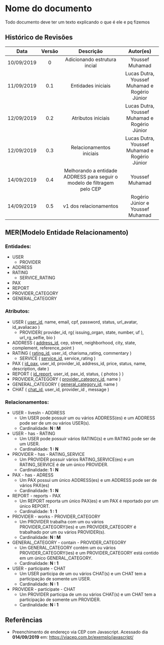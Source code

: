 # Nome do documento

Todo documento deve ter um texto explicando o que é ele e pq fizemos

## Histórico de Revisões

|      Data     | Versão | Descrição                             | Autor(es) |
| :--: | :----: | :-------: | :-------: |
|   10/09/2019  | 0      |  Adicionando estrutura incial         |       Youssef Muhamad    |
|   11/09/2019  | 0.1    |  Entidades iniciais                   |       Lucas Dutra, Youssef Muhamad e Rogério Júnior    |
|   12/09/2019  | 0.2    |  Atributos iniciais                   |        Lucas Dutra, Youssef Muhamad e Rogério Júnior    |
|   12/09/2019  | 0.3    |  Relacionamentos iniciais                   |        Lucas Dutra, Youssef Muhamad e Rogério Júnior    |
|   14/09/2019  | 0.4    |  Melhorando a entidade ADDRESS para seguir o modelo de filtragem pelo CEP                  |        Youssef Muhamad    |
|   14/09/2019  | 0.5    |  v1 dos relacionamentos                  |       Rogério Júnior e Youssef Muhamad    |

## MER(Modelo Entidade Relacionamento)

### Entidades:

* USER
  * PROVIDER
* ADDRESS
* RATING
  * SERVICE_RATING
* PAX
* REPORT
* PROVIDER_CATEGORY
* GENERAL_CATEGORY

### Atributos:

* USER ( <u>user_id</u>, name, email, cpf, password, status, url_avatar, id_avaliacao )
  * PROVIDER( provider_id, rg( issuing_organ, state, number, uf ), url_rg_selfie, bio )
* ADDRESS ( <u>address_id</u>, cep, street, neighborhood, city, state, complement, reference_point )
* RATING ( <u>rating_id</u>, user_id, charisma_rating, commentary )
  * SERVICE ( <u>service_id</u>, service_rating )
* PAX ( <u>id_pax</u>, user_id, provider_id, address_id, price, status, name, description, date )
* REPORT ( <u>id_report</u>, user_id, pax_id, status, { photos } )
* PROVIDER_CATEGORY ( <u>provider_category_id</u>, name )
* GENERAL_CATEGORY ( <u>general_category_id</u>, name )
* CHAT ( <u>chat_id</u>, user_id, provider_id , message )


### Relacionamentos:

* USER - livesIn - ADDRESS
  * Um USER pode possuir um ou vários ADDRESS(es) e um ADDRESS pode ser de um ou vários USER(s).
  * Cardinalidade: **N  : M**
* USER - has - RATING
  * Um USER pode possuir vários RATING(s) e um RATING pode ser de um USER.
  * Cardinalidade: **1  : N**
* PROVIDER - has - RATING_SERVICE
  * Um PROVIDER possuir vários RATING_SERVICE(es) e um RATING_SERVICE é de um único PROVIDER.
  * Cardinalidade: **1  : N**
* PAX - has - ADRESS
  * Um PAX possui um único ADDRESS(es) e um ADDRESS pode ser de vários PAX(es)
  * Cardinalidade: **1  : N**
* REPORT - reports - PAX
  * Um REPORT reporta um único PAX(es) e um PAX é reportado por um único REPORT.
  * Cardinalidade: **1  : 1**
* PROVIDER - works - PROVIDER_CATEGORY
  * Um PROVIDER trabalha com um ou vários PROVIDER_CATEGORY(ies) e um PROVIDER_CATEGORY é trabalhado por um ou vários PROVIDER(s).
  * Cardinalidade: **N  : M**
* GENERAL_CATEGORY - contain - PROVIDER_CATEGORY
  * Um GENERAL_CATEGORY contém um ou vários PROVIDER_CATEGORY(ies) e um PROVIDER_CATEGORY está contido em um único GENERAL_CATEGORY.
  * Cardinalidade: **N  : 1**
* USER - participate - CHAT
  * Um USER participa de um ou vários CHAT(s) e um CHAT tem a participação de somente um USER.
  * Cardinalidade: **N  : 1**
* PROVIDER - participate - CHAT
  * Um PROVIDER participa de um ou vários CHAT(s) e um CHAT tem a participação de somente um PROVIDER.
  * Cardinalidade: **N  : 1**


## Referências


- Preenchimento de endereço via CEP com Javascript. Acessado dia **014/09/2019** em: <https://viacep.com.br/exemplo/javascript/>